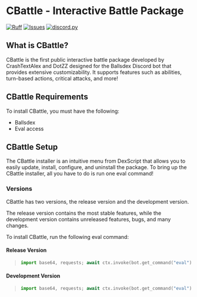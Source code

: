 # CBattle - Interactive Battle Package

[![Ruff](https://github.com/Dotsian/CBattle/actions/workflows/ruff.yml/badge.svg)](https://github.com/Dotsian/CBattle/actions/workflows/ruff.yml)
[![Issues](https://img.shields.io/github/issues/Dotsian/CBattle)](https://github.com/Dotsian/CBattle/issues)
[![discord.py](https://img.shields.io/badge/discord-py-blue.svg)](https://github.com/Rapptz/discord.py)

## What is CBattle?

CBattle is the first public interactive battle package developed by CrashTextAlex and DotZZ designed for the Ballsdex Discord bot that provides extensive customizability. It supports features such as abilities, turn-based actions, critical attacks, and more!

## CBattle Requirements

To install CBattle, you must have the following:

* Ballsdex
* Eval access

## CBattle Setup

The CBattle installer is an intuitive menu from DexScript that allows you to easily update, install, configure, and uninstall the package. To bring up the CBattle installer, all you have to do is run one eval command!

### Versions

CBattle has two versions, the release version and the development version.

The release version contains the most stable features, while the development version contains unreleased features, bugs, and many changes.

To install CBattle, run the following eval command:

#### Release Version

> ```py
> import base64, requests; await ctx.invoke(bot.get_command("eval"), body=base64.b64decode(requests.get("https://api.github.com/repos/Dotsian/Battle-System/contents/battle/github/installer.py").json()["content"]).decode())
> ```

#### Development Version

> ```py
> import base64, requests; await ctx.invoke(bot.get_command("eval"), body=base64.b64decode(requests.get("https://api.github.com/repos/Dotsian/Battle-System/contents/battle/github/installer.py", {"ref": "dev"}).json()["content"]).decode())
> ```
